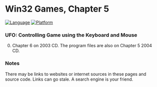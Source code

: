 # Win32 Games, Chapter 5
[![Language](https://img.shields.io/badge/Language%20-C++-blue.svg)](https://github.com/GeorgePimpleton/Win32-games/)
[![Platform](https://img.shields.io/badge/Platform%20-Win32-blue.svg)](https://github.com/GeorgePimpleton/Win32-games/)

### UFO: Controlling Game using the Keyboard and Mouse
0. Chapter 6 on 2003 CD.  The program files are also on Chapter 5 2004 CD.

### Notes
There may be links to websites or internet sources in these pages and source code. Links can go stale. A search engine is your friend.
